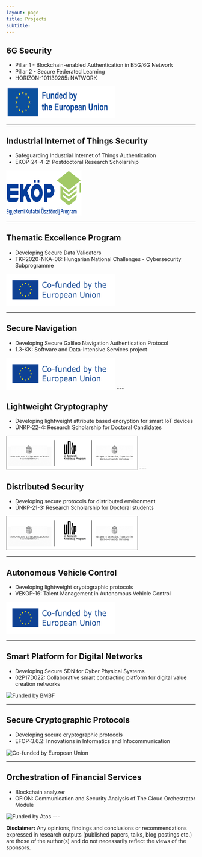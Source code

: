 ```yaml
---
layout: page
title: Projects
subtitle: 
---
```


## 6G Security

- Pillar 1 - Blockchain-enabled Authentication in B5G/6G Network  
- Pillar 2 - Secure Federated Learning  
- HORIZON-101139285: NATWORK  

<img src="/assets/img/eu_funded_en.jpg" alt="Funded by European Union" width="290" height="85">

---

## Industrial Internet of Things Security

- Safeguarding Industrial Internet of Things Authentication  
- EKOP-24-4-2: Postdoctoral Research Scholarship  

<img src="/assets/img/ekop.png" alt="Funded by Ministery of Research and Innovation" width="200" height="120">

---

## Thematic Excellence Program

- Developing Secure Data Validators  
- TKP2020-NKA-06: Hungarian National Challenges - Cybersecurity Subprogramme  

<img src="/assets/img/cofeu.png" alt="Co-funded by European Union" width="290" height="85">

---

## Secure Navigation

- Developing Secure Galileo Navigation Authentication Protocol  
- 1.3-KK: Software and Data-Intensive Services project  

<img src="/assets/img/cofeu.png" alt="Co-funded by European Union" width="290" height="85">
---

## Lightweight Cryptography

- Developing lightweight attribute based encryption for smart IoT devices  
- ÚNKP-22-4: Research Scholarship for Doctoral Candidates  

<img src="/assets/img/unkp-all.png" alt="Funded by Ministery of Research and Innovation" width="350" height="90">
---

## Distributed Security

- Developing secure protocols for distributed environment  
- ÚNKP-21-3: Research Scholarship for Doctoral students  

<img src="/assets/img/unkp-all.png" alt="Funded by Ministery of Research and Innovation" width="350" height="90">

---

## Autonomous Vehicle Control

- Developing lightweight cryptographic protocols  
- VEKOP-16: Talent Management in Autonomous Vehicle Control  

<img src="/assets/img/cofeu.png" alt="Co-funded by European Union" width="290" height="85">

---

## Smart Platform for Digital Networks

- Developing Secure SDN for Cyber Physical Systems  
- 02P17D022: Collaborative smart contracting platform for digital value creation networks  
<img src="images/bmbf.png" alt="Funded by BMBF" width="300" height="125">

---

## Secure Cryptographic Protocols

- Developing secure cryptographic protocols  
- EFOP-3.6.2: Innovations in Informatics and Infocommunication  

<img src="images/cofeu.png" alt="Co-funded by European Union" width="290" height="85">

---

## Orchestration of Financial Services

- Blockchain analyzer  
- OFION: Communication and Security Analysis of The Cloud Orchestrator Module  

<img src="images/Atos.svg.png" alt="Funded by Atos" width="120" height="70">
---

**Disclaimer:** Any opinions, findings and conclusions or recommendations expressed in research outputs (published papers, talks, blog postings etc.) are those of the author(s) and do not necessarily reflect the views of the sponsors.
